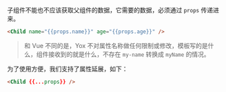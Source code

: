子组件不能也不应该获取父组件的数据，它需要的数据，必须通过 `props` 传递进来。


```html
<Child name="{{props.name}}" age="{{props.age}}" />
```


> 和 Vue 不同的是，Yox 不对属性名称做任何限制或修改，模板写的是什么，组件接收到的就是什么，不存在 `my-name` 转换成 `myName` 的情况。

为了使用方便，我们支持了属性延展，如下：

```html
<Child {{...props}} />
```

